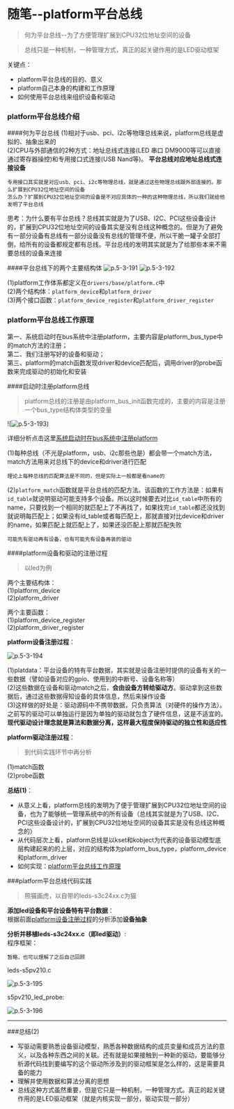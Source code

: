 随笔--platform平台总线
=======================

> 何为平台总线--为了方便管理扩展到CPU32位地址空间的设备

> 总线只是一种机制，一种管理方式，真正的起关键作用的是LED驱动框架

关键点：

* platform平台总线的目的、意义
* platform自己本身的构建和工作原理
* 如何使用平台总线来组织设备和驱动


### platform平台总线介绍

####何为平台总线
(1)相对于usb、pci、i2c等物理总线来说，platform总线是虚拟的、抽象出来的 <br>
(2)CPU与外部通信的2种方式：地址总线式连接(LED 串口 DM9000等可以直接通过寄存器操控)和专用接口式连接(USB  Nand等)。 **平台总线对应地址总线式连接设备**


    专用接口其实就是对应usb、pci、i2c等物理总线，就是通过这些物理总线跟外部连接的。那么扩展到CPU32位地址空间的设备
    怎么办？扩展到CPU32位地址空间的设备是不对应具体的一种的这种物理总线，所以我们就给他发明了平台总线

思考：为什么要有平台总线？总线其实就是为了USB、I2C、PCI这些设备设计的，扩展到CPU32位地址空间的设备其实是没有总线这种概念的。但是为了避免有一部分设备有总线有一部分设备没有总线的管理不便，所以干脆一罐子全部打倒，给所有的设备都规定都有总线。平台总线的发明其实就是为了给那些本来不需要总线的设备来连接

####平台总线下的两个主要结构体
![p.5-3-191](https://raw.githubusercontent.com/TongxinV/oneBook/master/0.5.Linux-Driver%20Development/assets/%E5%9B%BE%E7%89%87.5-3-191.png)
![p.5-3-192](https://raw.githubusercontent.com/TongxinV/oneBook/master/0.5.Linux-Driver%20Development/assets/%E5%9B%BE%E7%89%87.5-3-192.png)

(1)platform工作体系都定义在`drivers/base/platform.c`中<br>
(2)两个结构体：`platform_device`和`platform_driver`<br>
(3)两个接口函数：`platform_device_register`和`platform_driver_register`



### platform平台总线工作原理

第一、系统启动时在bus系统中注册platform，主要内容是platform_bus_type中的match方法的注册；<br>
第二、我们注册写好的设备和驱动；<br>
第三、platform的match函数发现driver和device匹配后，调用driver的probe函数来完成驱动的初始化和安装

####启动时注册platform总线
> platform总线的注册是由platform_bus_init函数完成的，主要的内容是注册一个bus_type结构体类型的变量

![![p.5-3-193](https://raw.githubusercontent.com/TongxinV/oneBook/master/0.5.Linux-Driver%20Development/assets/%E5%9B%BE%E7%89%87.5-3-193.png))

详细分析点击这里[系统启动时在bus系统中注册platform](https://github.com/TongxinV/oneBook/issues/11)

(1)每种总线（不光是platform，usb、i2c那些也是）都会带一个match方法，match方法用来对总线下的device和driver进行匹配

    理论上每种总线的匹配算法是不同的，但是实际上一般都是看name的
(2)`platform_match`函数就是平台总线的匹配方法。该函数的工作方法是：如果有`id_table`就说明驱动可能支持多个设备。所以这时候要去对比`id_table`中所有的name，只要找到一个相同的就匹配上了不再找了，如果找完`id_table`都还没找到就说明每匹配上；如果没有id_table或者每匹配上，那就直接对比device和driver的name，如果匹配上就匹配上了，如果还没匹配上那就匹配失败

    可能先有驱动再有设备，也有可能先有设备再装的驱动

####platform设备和驱动的注册过程
> 以led为例

两个主要结构体：<br>
(1)platform_device<br>
(2)platform_driver

两个主要函数：<br>
(1)platform_device_register<br>
(2)platform_driver_register

**platform设备注册过程**：

![p.5-3-194](https://raw.githubusercontent.com/TongxinV/oneBook/master/0.5.Linux-Driver%20Development/assets/%E5%9B%BE%E7%89%87.5-3-194.png)

(1)platdata：平台设备的特有平台数据，其实就是设备注册时提供的设备有关的一些数据（譬如设备对应的gpio、使用到的中断号、设备名称等）<br>
(2)这些数据在设备和驱动match之后，**会由设备方转给驱动方**。驱动拿到这些数据后，通过这些数据得知设备的具体信息，然后来操作设备<br>
(3)这样做的好处是：驱动源码中不携带数据，只负责算法（对硬件的操作方法）。之前写的驱动可以单独运行是因为单独的驱动就包含了硬件信息，这是不适宜的。**现代驱动设计理念就是算法和数据分离，这样最大程度保持驱动的独立性和适应性**

**platform驱动注册过程**：
> 到代码实践环节中再分析

(1)match函数<br>
(2)probe函数


**总结(1)**：

* 从意义上看，platform总线的发明为了便于管理扩展到CPU32位地址空间的设备，也为了能够统一管理系统中的所有设备（总线其实就是为了USB、I2C、PCI这些设备设计的，扩展到CPU32位地址空间的设备其实是没有总线这种概念的）<br>
* 从代码层次上看，platform总线是以kset和kobject为代表的设备驱动模型底层构建起来的的上层，对应的结构体为platform_bus_type，platform_device和platform_driver<br>
* 如何实现：[platform平台总线工作原理](#platform平台总线工作原理)




###platform平台总线代码实践
> 照猫画虎，以自带的leds-s3c24xx.c为猫

**添加led设备和平台设备特有平台数据**：<br>
根据前面[platform设备注册过程](#platform设备和驱动的注册过程)的分析添加**设备抽象**

**分析并移植leds-s3c24xx.c（即led驱动）**:<br>
程序框架：

    暂略，也可以理解了之后自己回顾

leds-s5pv210.c

![p.5-3-195](https://raw.githubusercontent.com/TongxinV/oneBook/master/0.5.Linux-Driver%20Development/assets/%E5%9B%BE%E7%89%87.5-3-195.png)

s5pv210_led_probe:

![p.5-3-196](https://raw.githubusercontent.com/TongxinV/oneBook/master/0.5.Linux-Driver%20Development/assets/%E5%9B%BE%E7%89%87.5-3-196.png)


---


###总结(2)

* 写驱动需要熟悉设备驱动模型，熟悉各种数据结构的成员变量和成员方法的意义，以及各种东西之间的关联。还有就是如果接触到一种新的驱动，要能够分析源代码找到要编写的这个驱动所涉及到的驱动框架是怎么样的，这是需要具备的能力<br>
* 理解并使用数据和算法分离的思想<br>
* 总线这种方式虽然重要，但是它只是一种机制，一种管理方式。真正的起关键作用的是LED驱动框架（就是内核实现一部分，驱动实现一部分）











